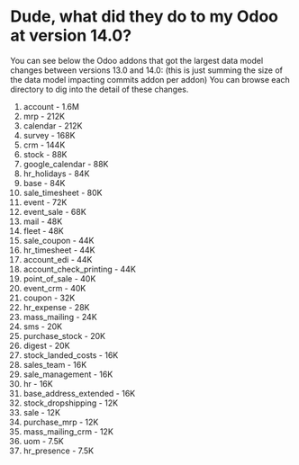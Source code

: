 # Dude, what did they do to my Odoo at version 14.0?

You can see below the Odoo addons that got the largest data model changes between versions 13.0 and 14.0:
(this is just summing the size of the data model impacting commits addon per addon)
You can browse each directory to dig into the detail of these changes.

1. account - 1.6M
2. mrp - 212K
3. calendar - 212K
4. survey - 168K
5. crm - 144K
6. stock - 88K
7. google_calendar - 88K
8. hr_holidays - 84K
9. base - 84K
10. sale_timesheet - 80K
11. event - 72K
12. event_sale - 68K
13. mail - 48K
14. fleet - 48K
15. sale_coupon - 44K
16. hr_timesheet - 44K
17. account_edi - 44K
18. account_check_printing - 44K
19. point_of_sale - 40K
20. event_crm - 40K
21. coupon - 32K
22. hr_expense - 28K
23. mass_mailing - 24K
24. sms - 20K
25. purchase_stock - 20K
26. digest - 20K
27. stock_landed_costs - 16K
28. sales_team - 16K
29. sale_management - 16K
30. hr - 16K
31. base_address_extended - 16K
32. stock_dropshipping - 12K
33. sale - 12K
34. purchase_mrp - 12K
35. mass_mailing_crm - 12K
36. uom - 7.5K
37. hr_presence - 7.5K
